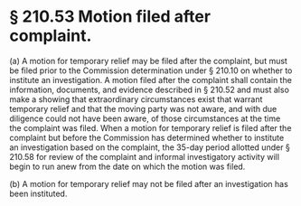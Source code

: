 # § 210.53   Motion filed after complaint.

(a) A motion for temporary relief may be filed after the complaint, but must be filed prior to the Commission determination under § 210.10 on whether to institute an investigation. A motion filed after the complaint shall contain the information, documents, and evidence described in § 210.52 and must also make a showing that extraordinary circumstances exist that warrant temporary relief and that the moving party was not aware, and with due diligence could not have been aware, of those circumstances at the time the complaint was filed. When a motion for temporary relief is filed after the complaint but before the Commission has determined whether to institute an investigation based on the complaint, the 35-day period allotted under § 210.58 for review of the complaint and informal investigatory activity will begin to run anew from the date on which the motion was filed. 


(b) A motion for temporary relief may not be filed after an investigation has been instituted. 




